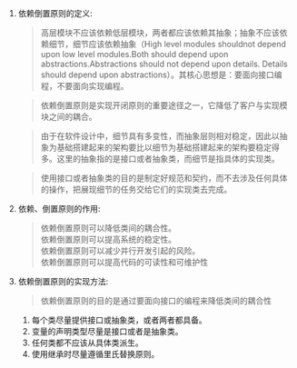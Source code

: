 1. 依赖倒置原则的定义:
    > 高层模块不应该依赖低层模块，两者都应该依赖其抽象；抽象不应该依赖细节，细节应该依赖抽象（High level modules shouldnot depend upon low level modules.Both should depend upon abstractions.Abstractions should not depend upon details. Details should depend upon abstractions）。其核心思想是：要面向接口编程，不要面向实现编程。

    > 依赖倒置原则是实现开闭原则的重要途径之一，它降低了客户与实现模块之间的耦合。

    > 由于在软件设计中，细节具有多变性，而抽象层则相对稳定，因此以抽象为基础搭建起来的架构要比以细节为基础搭建起来的架构要稳定得多。这里的抽象指的是接口或者抽象类，而细节是指具体的实现类。

    > 使用接口或者抽象类的目的是制定好规范和契约，而不去涉及任何具体的操作，把展现细节的任务交给它们的实现类去完成。
2. 依赖、倒置原则的作用:
    >  依赖倒置原则可以降低类间的耦合性。  
    >  依赖倒置原则可以提高系统的稳定性。  
    >  依赖倒置原则可以减少并行开发引起的风险。  
    >  依赖倒置原则可以提高代码的可读性和可维护性    
3.  依赖倒置原则的实现方法:
    > 依赖倒置原则的目的是通过要面向接口的编程来降低类间的耦合性  
    1. 每个类尽量提供接口或抽象类，或者两者都具备。  
    2. 变量的声明类型尽量是接口或者是抽象类。  
    3. 任何类都不应该从具体类派生。  
    4. 使用继承时尽量遵循里氏替换原则。  
